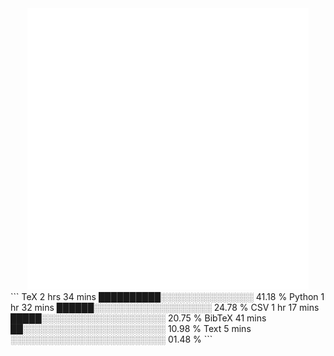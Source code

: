 <div align="center">
    <a href="https://konst.fish">
        <img src="https://raw.githubusercontent.com/konstfish/konstfish/master/fish.svg" alt="Logo" width="450"/>
    </a>
</div>
<!--START_SECTION:waka-->
```
TeX      2 hrs 34 mins   ██████████░░░░░░░░░░░░░░░   41.18 % 
Python   1 hr 32 mins    ██████░░░░░░░░░░░░░░░░░░░   24.78 % 
CSV      1 hr 17 mins    █████░░░░░░░░░░░░░░░░░░░░   20.75 % 
BibTeX   41 mins         ██░░░░░░░░░░░░░░░░░░░░░░░   10.98 % 
Text     5 mins          ░░░░░░░░░░░░░░░░░░░░░░░░░   01.48 %
```
<!--END_SECTION:waka-->

